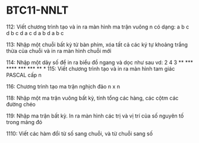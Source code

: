 # BTC11-NNLT

112: Viết chương trình tạo và in ra màn hình ma trận vuông n có dạng:
      a b c d 
      b c d a
      c d a b 
      d a b c 

113: Nhập một chuỗi bất kỳ từ bàn phím, xóa tất cả các ký tự khoảng trắng thừa của chuỗi và in ra màn hình chuỗi mới

114: Nhập một dãy số để in ra biểu đồ ngang và dọc như sau
      vd: 2 4 3 
        **        ***
        ****      ***
        ***        **
                   *
115: Viết chương trình tạo và in ra màn hình tam giác PASCAL cấp n

116: Chương trình tạo ma trận nghịch đảo n x n

118: Nhập một ma trận vuông bất kỳ, tính tổng các hàng, các cộtm các đường chéo

119: Nhập ma trận bất kỳ. In ra màn hình các trị và vị trí của số nguyên tố trong mảng đó

1110: Viết các hàm đổi từ số sang chuỗi, và từ chuỗi sang số
